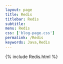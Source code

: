 ```yaml
---
layout: page
title: Redis
titlebar: Redis
subtitle: 
menu: Redis
css: ['blog-page.css']
permalink: /Redis
keywords: Java,Redis
---
```

{% include Redis.html %}